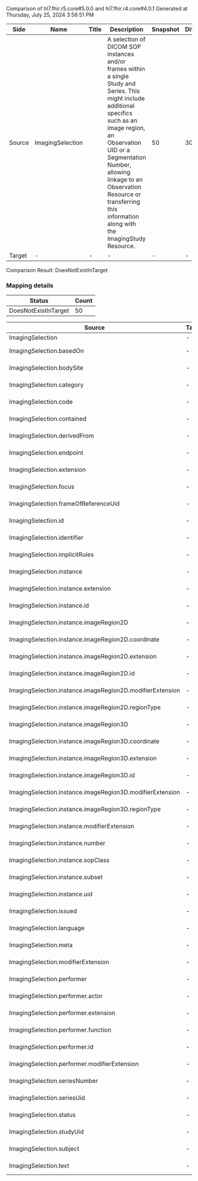 Comparison of hl7.fhir.r5.core#5.0.0 and hl7.fhir.r4.core#4.0.1
Generated at Thursday, July 25, 2024 3:56:51 PM

| Side | Name | Title | Description | Snapshot | Differential |
| --- | --- | --- | --- | --- | --- |
| Source | ImagingSelection |  | A selection of DICOM SOP instances and/or frames within a single Study and Series. This might include additional specifics such as an image region, an Observation UID or a Segmentation Number, allowing linkage to an Observation Resource or transferring this information along with the ImagingStudy Resource. | 50 | 30 |
| Target | - | - | - | - | - |


Comparison Result: DoesNotExistInTarget


### Mapping details

| Status | Count |
| ------ | ----- |
DoesNotExistInTarget | 50 |


| Source | Target | Status | Message |
| ------ | ------ | ------ | ------- |
| ImagingSelection | - | DoesNotExistInTarget | ImagingSelection does not exist in target and has no mapping |
| ImagingSelection.basedOn | - | DoesNotExistInTarget | ImagingSelection.basedOn does not exist in target and has no mapping |
| ImagingSelection.bodySite | - | DoesNotExistInTarget | ImagingSelection.bodySite does not exist in target and has no mapping |
| ImagingSelection.category | - | DoesNotExistInTarget | ImagingSelection.category does not exist in target and has no mapping |
| ImagingSelection.code | - | DoesNotExistInTarget | ImagingSelection.code does not exist in target and has no mapping |
| ImagingSelection.contained | - | DoesNotExistInTarget | ImagingSelection.contained does not exist in target and has no mapping |
| ImagingSelection.derivedFrom | - | DoesNotExistInTarget | ImagingSelection.derivedFrom does not exist in target and has no mapping |
| ImagingSelection.endpoint | - | DoesNotExistInTarget | ImagingSelection.endpoint does not exist in target and has no mapping |
| ImagingSelection.extension | - | DoesNotExistInTarget | ImagingSelection.extension does not exist in target and has no mapping |
| ImagingSelection.focus | - | DoesNotExistInTarget | ImagingSelection.focus does not exist in target and has no mapping |
| ImagingSelection.frameOfReferenceUid | - | DoesNotExistInTarget | ImagingSelection.frameOfReferenceUid does not exist in target and has no mapping |
| ImagingSelection.id | - | DoesNotExistInTarget | ImagingSelection.id does not exist in target and has no mapping |
| ImagingSelection.identifier | - | DoesNotExistInTarget | ImagingSelection.identifier does not exist in target and has no mapping |
| ImagingSelection.implicitRules | - | DoesNotExistInTarget | ImagingSelection.implicitRules does not exist in target and has no mapping |
| ImagingSelection.instance | - | DoesNotExistInTarget | ImagingSelection.instance does not exist in target and has no mapping |
| ImagingSelection.instance.extension | - | DoesNotExistInTarget | ImagingSelection.instance.extension does not exist in target and has no mapping |
| ImagingSelection.instance.id | - | DoesNotExistInTarget | ImagingSelection.instance.id does not exist in target and has no mapping |
| ImagingSelection.instance.imageRegion2D | - | DoesNotExistInTarget | ImagingSelection.instance.imageRegion2D does not exist in target and has no mapping |
| ImagingSelection.instance.imageRegion2D.coordinate | - | DoesNotExistInTarget | ImagingSelection.instance.imageRegion2D.coordinate does not exist in target and has no mapping |
| ImagingSelection.instance.imageRegion2D.extension | - | DoesNotExistInTarget | ImagingSelection.instance.imageRegion2D.extension does not exist in target and has no mapping |
| ImagingSelection.instance.imageRegion2D.id | - | DoesNotExistInTarget | ImagingSelection.instance.imageRegion2D.id does not exist in target and has no mapping |
| ImagingSelection.instance.imageRegion2D.modifierExtension | - | DoesNotExistInTarget | ImagingSelection.instance.imageRegion2D.modifierExtension does not exist in target and has no mapping |
| ImagingSelection.instance.imageRegion2D.regionType | - | DoesNotExistInTarget | ImagingSelection.instance.imageRegion2D.regionType does not exist in target and has no mapping |
| ImagingSelection.instance.imageRegion3D | - | DoesNotExistInTarget | ImagingSelection.instance.imageRegion3D does not exist in target and has no mapping |
| ImagingSelection.instance.imageRegion3D.coordinate | - | DoesNotExistInTarget | ImagingSelection.instance.imageRegion3D.coordinate does not exist in target and has no mapping |
| ImagingSelection.instance.imageRegion3D.extension | - | DoesNotExistInTarget | ImagingSelection.instance.imageRegion3D.extension does not exist in target and has no mapping |
| ImagingSelection.instance.imageRegion3D.id | - | DoesNotExistInTarget | ImagingSelection.instance.imageRegion3D.id does not exist in target and has no mapping |
| ImagingSelection.instance.imageRegion3D.modifierExtension | - | DoesNotExistInTarget | ImagingSelection.instance.imageRegion3D.modifierExtension does not exist in target and has no mapping |
| ImagingSelection.instance.imageRegion3D.regionType | - | DoesNotExistInTarget | ImagingSelection.instance.imageRegion3D.regionType does not exist in target and has no mapping |
| ImagingSelection.instance.modifierExtension | - | DoesNotExistInTarget | ImagingSelection.instance.modifierExtension does not exist in target and has no mapping |
| ImagingSelection.instance.number | - | DoesNotExistInTarget | ImagingSelection.instance.number does not exist in target and has no mapping |
| ImagingSelection.instance.sopClass | - | DoesNotExistInTarget | ImagingSelection.instance.sopClass does not exist in target and has no mapping |
| ImagingSelection.instance.subset | - | DoesNotExistInTarget | ImagingSelection.instance.subset does not exist in target and has no mapping |
| ImagingSelection.instance.uid | - | DoesNotExistInTarget | ImagingSelection.instance.uid does not exist in target and has no mapping |
| ImagingSelection.issued | - | DoesNotExistInTarget | ImagingSelection.issued does not exist in target and has no mapping |
| ImagingSelection.language | - | DoesNotExistInTarget | ImagingSelection.language does not exist in target and has no mapping |
| ImagingSelection.meta | - | DoesNotExistInTarget | ImagingSelection.meta does not exist in target and has no mapping |
| ImagingSelection.modifierExtension | - | DoesNotExistInTarget | ImagingSelection.modifierExtension does not exist in target and has no mapping |
| ImagingSelection.performer | - | DoesNotExistInTarget | ImagingSelection.performer does not exist in target and has no mapping |
| ImagingSelection.performer.actor | - | DoesNotExistInTarget | ImagingSelection.performer.actor does not exist in target and has no mapping |
| ImagingSelection.performer.extension | - | DoesNotExistInTarget | ImagingSelection.performer.extension does not exist in target and has no mapping |
| ImagingSelection.performer.function | - | DoesNotExistInTarget | ImagingSelection.performer.function does not exist in target and has no mapping |
| ImagingSelection.performer.id | - | DoesNotExistInTarget | ImagingSelection.performer.id does not exist in target and has no mapping |
| ImagingSelection.performer.modifierExtension | - | DoesNotExistInTarget | ImagingSelection.performer.modifierExtension does not exist in target and has no mapping |
| ImagingSelection.seriesNumber | - | DoesNotExistInTarget | ImagingSelection.seriesNumber does not exist in target and has no mapping |
| ImagingSelection.seriesUid | - | DoesNotExistInTarget | ImagingSelection.seriesUid does not exist in target and has no mapping |
| ImagingSelection.status | - | DoesNotExistInTarget | ImagingSelection.status does not exist in target and has no mapping |
| ImagingSelection.studyUid | - | DoesNotExistInTarget | ImagingSelection.studyUid does not exist in target and has no mapping |
| ImagingSelection.subject | - | DoesNotExistInTarget | ImagingSelection.subject does not exist in target and has no mapping |
| ImagingSelection.text | - | DoesNotExistInTarget | ImagingSelection.text does not exist in target and has no mapping |

